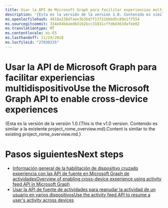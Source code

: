 ```yaml
---
title: Usar la API de Microsoft Graph para facilitar experiencias multidispositivo
description: '{Esta es la versión de la versión 1.0. Contenido es similar a la existente project_rome_overview.md}.'
ms.openlocfilehash: 4918a238dfaee3b36d7f13f21bbbd5c89e1ff554
ms.sourcegitcommit: 334e84b4aed63162bcc31831cffd6d363dafee02
ms.translationtype: MT
ms.contentlocale: es-ES
ms.lasthandoff: 11/29/2018
ms.locfileid: "27030235"
---
```

# <a name="use-the-microsoft-graph-api-to-enable-cross-device-experiences"></a><span data-ttu-id="4ec7d-104">Usar la API de Microsoft Graph para facilitar experiencias multidispositivo</span><span class="sxs-lookup"><span data-stu-id="4ec7d-104">Use the Microsoft Graph API to enable cross-device experiences</span></span>

<span data-ttu-id="4ec7d-105">{Esta es la versión de la versión 1.0.</span><span class="sxs-lookup"><span data-stu-id="4ec7d-105">{This is the v1.0 version.</span></span> <span data-ttu-id="4ec7d-106">Contenido es similar a la existente project_rome_overview.md}.</span><span class="sxs-lookup"><span data-stu-id="4ec7d-106">Content is similar to the existing project_rome_overview.md.}</span></span>

# <a name="next-steps"></a><span data-ttu-id="4ec7d-107">Pasos siguientes</span><span class="sxs-lookup"><span data-stu-id="4ec7d-107">Next steps</span></span>

- [<span data-ttu-id="4ec7d-108">Información general de la habilitación de dispositivo cruzado experiencia con las API de fuente en Microsoft Graph de actividades</span><span class="sxs-lookup"><span data-stu-id="4ec7d-108">Overview of enabling cross-device experience using activity feed API in Microsoft Graph</span></span>](/graph/activity-feed-concept-overview)
- [<span data-ttu-id="4ec7d-109">Usar la API de fuente de actividades para reanudar la actividad de un usuario en varios dispositivos</span><span class="sxs-lookup"><span data-stu-id="4ec7d-109">Use the activity feed API to resume a user's activity across devices</span></span>](activity-feed-api-overview.md)
